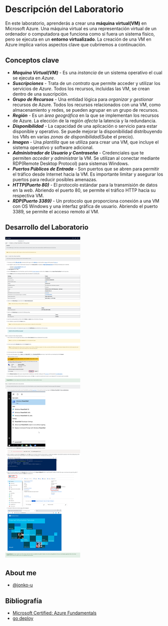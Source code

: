 # Descripción del Laboratorio
En este laboratorio, aprenderás a crear una **máquina virtual(VM)** en Microsoft Azure. Una máquina virtual es una representación virtual de un ordenador o computadora que funciona como si fuera un sistema físico, pero se ejecuta en un **entorno virtualizado**. La creación de una VM en Azure implica varios aspectos clave que cubriremos a continuación.

## Conceptos clave
- ***Maquina Virtual(VM)*** - Es una *instancia* de un sistema operativo el cual se ejecuta en *Azure*.
- ***Suscripciones*** - Trata de un *contrato* que permite acceder y utilizar los servicios de *Azure*. Todos los recursos, incluidas las VM, se crean dentro de una suscripción.
- ***Grupo de Recursos*** - Una entidad lógica para *organizar y gestionar* recursos de Azure. Todos los recursos relacionados con una VM, como almacenamiento y redes, se pueden agrupar en un grupo de recursos.
- ***Región*** - Es un á*rea geográfica* en la que se implementan los recursos de Azure. La elección de la región *afecta* la latencia y la redundancia.
- ***Disponibilidad*** - La capacidad de una aplicación o servicio para estar disponible y operativo. Se puede mejorar la disponibilidad distribuyendo los VMs en varias *zonas de disponibilidad*(Sube el precio).
- ***Imagen*** - Una *plantilla* que se utiliza para crear una VM, que incluye el sistema operativo y software adicional.
- ***Administrador de Usuario y Contraseña*** - Credenciales que te permiten *acceder y administrar* la VM. Se utilizan al conectar mediante RDP(Remote Desktop Protocol) para sistemas Windows.
- ***Puertos Públicos de Entrada*** - Son puertos que se abren para permitir el tráfico desde Internet hacia la VM. Es importante limitar y asegurar los puertos para reducir posibles amenazas.
- ***HTTP(Puerto 80)*** - El protocolo estándar para la transmisión de datos en la *web*. Abriendo el puerto 80, se permite el tráfico HTTP hacia su respectiva VM.
- ***RDP(Puerto 3389)*** - Un protocolo que proporciona conexión a una VM con OS Windows y una interfaz gráfica de usuario. Abriendo el puerto 3389, se permite el acceso remoto al VM.
## Desarrollo del Laboratorio
![Logo](/AZ-900-Microsoft%20Azure%20Fundamentals/Lab%201%20Create%20a%20Virtual%20Machine/screenshots/Lab1.png)

## About me
- [@jonko-u](https://github.com/jonko-u)

## Bibliografía
- [Microsoft Certified: Azure Fundamentals](https://learn.microsoft.com/en-us/credentials/certifications/azure-fundamentals/)
- [go deploy](https://lms.godeploy.it/)


